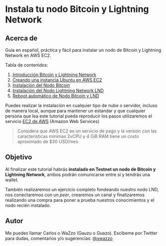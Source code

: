 # Instala tu nodo Bitcoin y Lightning Network

## Acerca de

Guía en español, práctica y fácil para instalar un nodo de Bitcoin y Lightning Network en AWS EC2.

Tabla de contenidos:

1. [Introducción Bitcoin y Lightning Network](/1-introduccion-bitcoin-y-lightning-network.md)
2. [Creando una instancia Ubuntu en AWS EC2](/2-creando-una-instancia-ubuntu-en-aws-ec2.md)
3. [Instalación del Nodo Bitcoin](/3-instalacion-del-nodo-bitcoin.md)
4. [Instalación del Nodo Lightning Network LND](/4-instalacion-del-nodo-lightning-network.md)
5. [Reboot automático de Nodo Bitcoin y LND](/5-reboot-de-nodos.md)
<!-- 6. [Fondeo y pago de factura con tu nodo LND](#fund) -->
<!-- 7. [Conclusiones](#fund) -->

Puedes realizar la instalación en cualquier tipo de nube o servidor, incluso de manera local, aunque para mantener un estandar y que cualquier persona que lea este tutorial pueda reproducir los pasos utilizaremos el servicio [EC2 de AWS](https://aws.amazon.com/es/ec2/) (Amazon Web Services)

> Considera que AWS EC2 es un servicio de pago y la versión con las características mínimas 2vCPU y 4 GiB RAM tiene un costo aproximado de $30 USD/mes

## Objetivo

Al finalizar este tutorial habrás **instalado en Testnet un nodo de Bitcoin y Lightning Network**, ambos podrán comunicarse entre sí y tendrás una wallet.

También realizaremos un ejercicio completo fondeando nuestro nodo LND, nos conectaremos con un *peer*, crearemos un canal y finalizaremos realizando una compra para poner a prueba nuestros conocimientos y el nodo recién instalado.

## Autor
Me puedes llamar Carlos o WaZzo (Gauzu o Guazo). Escíbeme por Twitter para dudas, comentarios y/o sugerencias: [@xwazzo](https://twitter.com/xWazzo)
